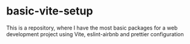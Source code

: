 # basic-vite-setup
This is a repository, where I have the most basic packages for a web development project using Vite, eslint-airbnb and prettier configuration
